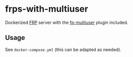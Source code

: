 # frps-with-multiuser

Dockerized [FRP](https://github.com/fatedier/frp) server with the [fp-multiuser](https://github.com/gofrp/fp-multiuser) plugin included.

## Usage

See `docker-compose.yml` (this can be adapted as needed).